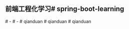 ## 前端工程化学习#   s p r i n g - b o o t - l e a r n i n g  
 #   -  
 #   -  
 #   q i a n d u a n  
 #   q i a n d u a n  
 #   q i a n d u a n  
 